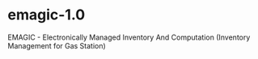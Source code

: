 emagic-1.0
==========

EMAGIC - Electronically Managed Inventory And Computation (Inventory Management for Gas Station)
